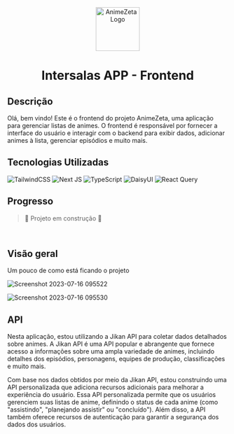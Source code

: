 
<div align="center">
<img src="https://github.com/FilipeLeoni/AnimeZeta-backend/assets/100960828/f889c44d-fe74-4758-a365-d6d8a1dfc3dd" width="100px" alt="AnimeZeta Logo"/>


<h1>Intersalas APP - Frontend</h1>

</div>

## Descrição
<p> Olá, bem vindo! Este é o frontend do projeto AnimeZeta, uma aplicação para gerenciar listas de animes. O frontend é responsável por fornecer a interface do usuário e interagir com o backend para exibir dados, adicionar animes à lista, gerenciar episódios e muito mais.</p>

## Tecnologias Utilizadas


![TailwindCSS](https://img.shields.io/badge/tailwindcss-%2338B2AC.svg?style=for-the-badge&logo=tailwind-css&logoColor=white)
![Next JS](https://img.shields.io/badge/Next-black?style=for-the-badge&logo=next.js&logoColor=white)
![TypeScript](https://img.shields.io/badge/typescript-%23007ACC.svg?style=for-the-badge&logo=typescript&logoColor=white)
![DaisyUI](https://img.shields.io/badge/daisyui-5A0EF8?style=for-the-badge&logo=daisyui&logoColor=white)
![React Query](https://img.shields.io/badge/-React%20Query-FF4154?style=for-the-badge&logo=react%20query&logoColor=white)


## Progresso
> :construction: Projeto em construção :construction:

<br>


## Visão geral
<p> Um pouco de como está ficando o projeto</p>


![Screenshot 2023-07-16 095522](https://github.com/FilipeLeoni/AnimeZeta-backend/assets/100960828/9b86e7fc-f1c8-477b-af14-06dc0a6381f3)

![Screenshot 2023-07-16 095530](https://github.com/FilipeLeoni/AnimeZeta-backend/assets/100960828/4536ccb6-6d4e-4b44-a394-a181de1ba333)


## API
<p>Nesta aplicação, estou utilizando a Jikan API para coletar dados detalhados sobre animes. A Jikan API é uma API popular e abrangente que fornece acesso a informações sobre uma ampla variedade de animes, incluindo detalhes dos episódios, personagens, equipes de produção, classificações e muito mais.

Com base nos dados obtidos por meio da Jikan API, estou construindo uma API personalizada que adiciona recursos adicionais para melhorar a experiência do usuário. Essa API personalizada permite que os usuários gerenciem suas listas de anime, definindo o status de cada anime (como "assistindo", "planejando assistir" ou "concluído"). Além disso, a API também oferece recursos de autenticação para garantir a segurança dos dados dos usuários.
</p>
